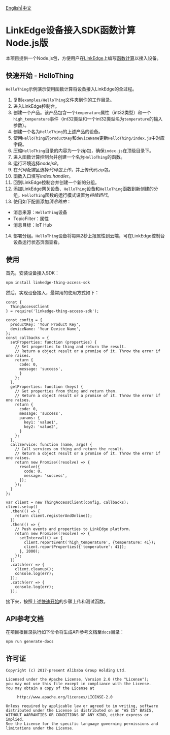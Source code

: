 [English](README.md)|[中文](README-zh.md)

# LinkEdge设备接入SDK函数计算Node.js版
本项目提供一个Node.js包，方便用户在[LinkEdge](https://iot.aliyun.com/products/linkedge?spm=a2c56.193971.1020487.5.666025c8LPHl1r)上编写[函数计算](https://www.aliyun.com/product/fc?spm=5176.8142029.388261.292.e9396d3eVdDQfj)以接入设备。

## 快速开始 - HelloThing
`HelloThing`示例演示使用函数计算将设备接入LinkEdge的全过程。
1. 复制`examples/HelloThing`文件夹到你的工作目录。
2. 进入LinkEdge控制台。
3. 创建一个产品。该产品包含一个`temperature`属性（int32类型）和一个`high_temperature`事件（int32类型和一个int32类型名为`temperature`的输入参数）。
4. 创建一个名为`HelloThing`的上述产品的设备。
5. 使用`HelloThing`的`productKey`和`deviceName`更新`HelloThing/index.js`中对应字段。
6. 压缩`HelloThing`目录的内容为一个zip包，确保`index.js`在顶级目录下。
7. 进入函数计算控制台并创建一个名为`HelloThing`的函数。
8. 运行环境选择*nodejs8*。
9. 在*代码配置*区选择*代码包上传*，并上传代码zip包。
10. 函数入口填写*index.handler*。
11. 回到LinkEdge控制台并创建一个新的分组。
12. 添加LinkEdge网关设备、`HelloThing`设备和`HelloThing`函数到新创建的分组。`HelloThing`函数的运行模式设置为*持续运行*。
13. 使用如下配置添加*消息路由*：
  * 消息来源：`HelloThing`设备
  * TopicFilter：属性
  * 消息目标：IoT Hub
14. 部署分组。`HelloThing`设备将每隔2秒上报属性到云端，可在LinkEdge控制台设备运行状态页面查看。

## 使用
首先，安装设备接入SDK：
```
npm install linkedge-thing-access-sdk
```

然后，实现设备接入，最常用的使用方式如下：
```
const {
  ThingAccessClient
} = require('linkedge-thing-access-sdk');

const config = {
  productKey: 'Your Product Key',
  deviceName: 'Your Device Name',
};
const callbacks = {
  setProperties: function (properties) {
    // Set properties to thing and return the result.
    // Return a object result or a promise of it. Throw the error if one raises.
    return {
      code: 0,
      message: 'success',
      }
    };
  },
  getProperties: function (keys) {
    // Get properties from thing and return them.
    // Return a object result or a promise of it. Throw the error if one raises.
    return {
      code: 0,
      message: 'success',
      params: {
        key1: 'value1',
        key2: 'value2',
      }
    };
  },
  callService: function (name, args) {
    // Call services on thing and return the result.
    // Return a object result or a promise of it. Throw the error if one raises.
    return new Promise((resolve) => {
      resolve({
        code: 0,
        message: 'success',
      });
    });
  }
};

var client = new ThingAccessClient(config, callbacks);
client.setup()
  .then(() => {
    return client.registerAndOnline();
  })
  .then(() => {
    // Push events and properties to LinkEdge platform.
    return new Promise((resolve) => {
      setInterval(() => {
        client.reportEvent('high_temperature', {temperature: 41});
        client.reportProperties({'temperature': 41});
      }, 2000);
    });
  })
  .catch(err => {
    client.cleanup();
    console.log(err);
  });
  .catch(err => {
    console.log(err);
  });
```

接下来，按照上述[快速开始](#快速开始-hellothing)的步骤上传和测试函数。

## API参考文档
在项目根目录执行如下命令将生成API参考文档至`docs`目录：
```
npm run generate-docs
```

## 许可证
```
Copyright (c) 2017-present Alibaba Group Holding Ltd.

Licensed under the Apache License, Version 2.0 (the "License");
you may not use this file except in compliance with the License.
You may obtain a copy of the License at

     http://www.apache.org/licenses/LICENSE-2.0

Unless required by applicable law or agreed to in writing, software
distributed under the License is distributed on an "AS IS" BASIS,
WITHOUT WARRANTIES OR CONDITIONS OF ANY KIND, either express or implied.
See the License for the specific language governing permissions and
limitations under the License.
```
